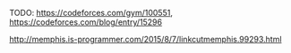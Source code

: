 TODO: https://codeforces.com/gym/100551, https://codeforces.com/blog/entry/15296

http://memphis.is-programmer.com/2015/8/7/linkcutmemphis.99293.html
